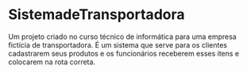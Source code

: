 # SistemadeTransportadora
Um projeto criado no curso técnico de informática para uma empresa fictícia de transportadora. É um sistema que serve para os clientes cadastrarem seus produtos e os funcionários receberem esses itens e colocarem na rota correta.
